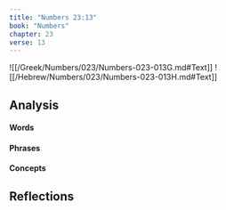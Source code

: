 ```yaml
---
title: "Numbers 23:13"
book: "Numbers"
chapter: 23
verse: 13
---
```

![[/Greek/Numbers/023/Numbers-023-013G.md#Text]]
![[/Hebrew/Numbers/023/Numbers-023-013H.md#Text]]

## Analysis

#### Words

#### Phrases

#### Concepts

## Reflections
